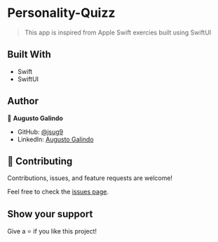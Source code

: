 # Personality-Quizz

> This app is inspired from Apple Swift exercies built using SwiftUI

## Built With

- Swift
- SwiftUI

## Author

👤 **Augusto Galindo**

- GitHub: [@jsug9](https://github.com/jsug9)
- LinkedIn: [Augusto Galindo](https://www.linkedin.com/in/augustogalindo/)

## 🤝 Contributing

Contributions, issues, and feature requests are welcome!

Feel free to check the [issues page](https://github.com/jsug9/Personality-Quizz/issues).

## Show your support

Give a ⭐️ if you like this project!

